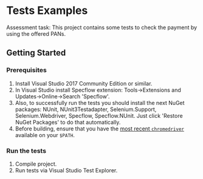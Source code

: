 # Tests Examples

Assessment task: This project contains some tests to check the payment by using the offered PANs.

## Getting Started

### Prerequisites

1) Install Visual Studio 2017 Community Edition or similar.
2) In Visual Studio install Specflow extension: Tools->Extensions and Updates->Online->Search 'Specflow'.
3) Also, to successfully run the tests you should install the next NuGet packages: NUnit, NUnit3Testadapter, Selenium.Support, Selenium.Webdriver, Specflow, Specflow.NUnit. Just click 'Restore NuGet Packages' to do that automatically. 
4) Before building, ensure that you have the [most recent `chromedriver` ](https://sites.google.com/a/chromium.org/chromedriver/downloads)
available on your `$PATH`.

### Run the tests

1) Compile project.
2) Run tests via Visual Studio Test Explorer.
